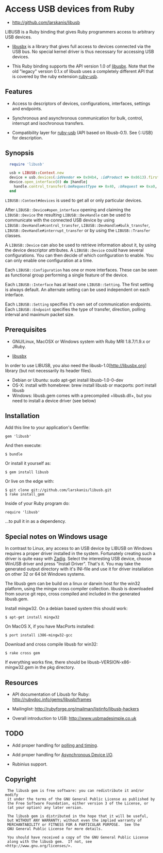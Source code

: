 Access USB devices from Ruby
============================

* http://github.com/larskanis/libusb

LIBUSB is a Ruby binding that gives Ruby programmers access to arbitrary USB devices.

* [libusbx](http://libusbx.org) is a library that gives full access to devices connected via the USB
  bus. No special kernel driver is thus necessary for accessing USB devices.

* This Ruby binding supports the API version 1.0 of [libusbx](http://libusbx.org). Note that the old
  "legacy" version 0.1.x of libusb uses a completely different API that is covered by the ruby
  extension [ruby-usb](http://www.a-k-r.org/ruby-usb/).

Features
--------

* Access to descriptors of devices, configurations, interfaces, settings and endpoints.

* Synchronous and asynchronous communication for bulk, control, interrupt and isochronous
  transfers.

* Compatibility layer for [ruby-usb](http://www.a-k-r.org/ruby-usb/) (API based on libusb-0.1). See
  {::USB} for description.

Synopsis
--------

``` ruby
  require 'libusb'

  usb = LIBUSB::Context.new
  device = usb.devices(:idVendor => 0x04b4, :idProduct => 0x8613).first
  device.open_interface(0) do |handle|
    handle.control_transfer(:bmRequestType => 0x40, :bRequest => 0xa0, :wValue => 0xe600, :wIndex => 0x0000, :dataOut => 1.chr)
  end
```

`LIBUSB::Context#devices` is used to get all or only particular devices.

After `LIBUSB::Device#open_interface` opening and claiming the `LIBUSB::Device` the resulting
`LIBUSB::DevHandle` can be used to communicate with the connected USB device by
using `LIBUSB::DevHandle#control_transfer`, `LIBUSB::DevHandle#bulk_transfer`,
`LIBUSB::DevHandle#interrupt_transfer` or by using the `LIBUSB::Transfer` classes.

A `LIBUSB::Device` can also be used to retrieve information about it,
by using the device descriptor attributes.
A `LIBUSB::Device` could have several configurations. You can then decide of which
configuration to enable. You can only enable one configuration at a time.

Each `LIBUSB::Configuration` has one or more interfaces. These can be seen as functional group
performing a single feature of the device.

Each `LIBUSB::Interface` has at least one `LIBUSB::Setting`. The first setting is always default.
An alternate setting can be used independent on each interface.

Each `LIBUSB::Setting` specifies it's own set of communication endpoints.
Each `LIBUSB::Endpoint` specifies the type of transfer, direction, polling interval and
maximum packet size.


Prerequisites
-------------

* GNU/Linux, MacOSX or Windows system with Ruby MRI 1.8.7/1.9.x or JRuby.

* [libusbx](http://libusbx.org/)

In order to use LIBUSB, you also need the libusb-1.0[http://libusbx.org] library (but not necessarily its header files).
* Debian or Ubuntu:
    sudo apt-get install libusb-1.0-0-dev
* OS-X: install with homebrew:
    brew install libusb
  or macports:
    port install libusb
* Windows: libusb.gem comes with a precompiled +libusb.dll+, but you need to install a device driver (see below)


Installation
------------

Add this line to your application's Gemfile:

    gem 'libusb'

And then execute:

    $ bundle

Or install it yourself as:

    $ gem install libusb

Or live on the edge with:

    $ git clone git://github.com/larskanis/libusb.git
    $ rake install_gem

Inside of your Ruby program do:

    require 'libusb'

...to pull it in as a dependency.

Special notes on Windows usage
------------------------------

In contrast to Linux, any access to an USB device by LIBUSB on Windows requires a proper driver
installed in the system. Fortunately creating such a driver is quite easy with
[Zadig](http://sourceforge.net/projects/libwdi/files/zadig/). Select the interesting USB device,
choose WinUSB driver and press "Install Driver". That's it. You may take the generated output
directory with it's INI-file and use it for driver installation on other 32 or 64 bit Windows
systems.

The libusb gem can be build on a linux or darwin host for the win32 platform,
using the mingw cross compiler collection. libusb is downloaded from source
git repo, cross compiled and included in the generated libusb.gem.

Install mingw32. On a debian based system this should work:

    $ apt-get install mingw32

On MacOS X, if you have MacPorts installed:

    $ port install i386-mingw32-gcc

Download and cross compile libusb for win32:

    $ rake cross gem

If everything works fine, there should be libusb-VERSION-x86-mingw32.gem in the pkg
directory.

Resources
---------

* API documentation of Libusb for Ruby: http://rubydoc.info/gems/libusb/frames

* Mailinglist: http://rubyforge.org/mailman/listinfo/libusb-hackers

* Overall introduction to USB: http://www.usbmadesimple.co.uk

TODO
----

* Add proper handling for [polling and timing](http://libusbx.sourceforge.net/api-1.0/group__poll.html).

* Add proper handling for [Asynchronous Device I/O](http://libusbx.sourceforge.net/api-1.0/group__asyncio.html).

* Rubinius support.

Copyright
---------

```
 The libusb gem is free software: you can redistribute it and/or modify
 it under the terms of the GNU General Public License as published by
 the Free Software Foundation, either version 3 of the License, or
 (at your option) any later version.

 The libusb gem is distributed in the hope that it will be useful,
 but WITHOUT ANY WARRANTY; without even the implied warranty of
 MERCHANTABILITY or FITNESS FOR A PARTICULAR PURPOSE.  See the
 GNU General Public License for more details.

 You should have received a copy of the GNU General Public License
 along with the libusb gem.  If not, see <http://www.gnu.org/licenses/>.
 ```

